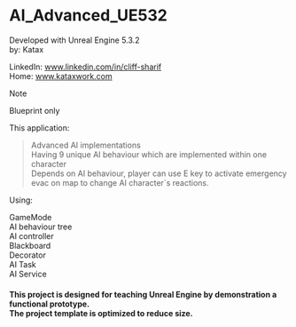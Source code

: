 # AI_Advanced_UE532
Developed with Unreal Engine 5.3.2 <br> 
by: Katax

LinkedIn: www.linkedin.com/in/cliff-sharif<br> 
Home: www.kataxwork.com<br> 

> [!NOTE]
> Blueprint only

This application:

>Advanced AI implementations<br>
>Having 9 unique AI behaviour which are implemented within one character <br>
>Depends on AI behaviour, player can use E key to activate emergency evac on map to change AI character`s reactions.<br>


Using:

GameMode<br>
AI behaviour tree <br>
AI controller<br>
Blackboard<br>
Decorator<br>
AI Task<br>
AI Service<br>

<h4> This project is designed for teaching Unreal Engine by demonstration a functional prototype. <br> The project template is optimized to reduce size.  </h4>

